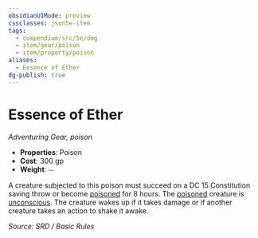 ```yaml
---
obsidianUIMode: preview
cssclasses: json5e-item
tags:
  - compendium/src/5e/dmg
  - item/gear/poison
  - item/property/poison
aliases:
  - Essence of Ether
dg-publish: true
---
```

# Essence of Ether
*Adventuring Gear, poison*  

- **Properties**: Poison
- **Cost**: 300 gp
- **Weight**: ⏤

A creature subjected to this poison must succeed on a DC 15 Constitution saving throw or become [poisoned](rules/conditions.md#poisoned) for 8 hours. The [poisoned](rules/conditions.md#poisoned) creature is [unconscious](rules/conditions.md#unconscious). The creature wakes up if it takes damage or if another creature takes an action to shake it awake.

*Source: SRD / Basic Rules*